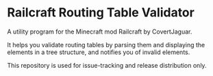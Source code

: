 # Railcraft Routing Table Validator

A utility program for the Minecraft mod Railcraft by CovertJaguar.

It helps you validate routing tables by parsing them and displaying the elements in a tree structure, and notifies you of invalid elements.

This repository is used for issue-tracking and release distribution only.
